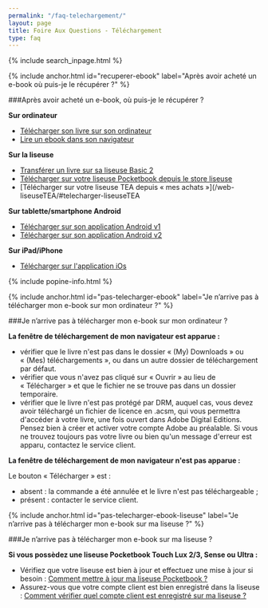 ```yaml
---
permalink: "/faq-telechargement/"
layout: page
title: Foire Aux Questions - Téléchargement
type: faq
---
```


{% include search_inpage.html %}

{% include anchor.html id="recuperer-ebook" label="Après avoir acheté un e-book où puis-je le récupérer ?" %}

###Après avoir acheté un e-book, où puis-je le récupérer ?

**Sur ordinateur**

* [Télécharger son livre sur son ordinateur](/ordinateur/#telecharger-ordinateur)
* [Lire un ebook dans son navigateur](/web-web/#lire-internet)

**Sur la liseuse**

* [Transférer un livre sur sa liseuse Basic 2](/liseuseBasic/#tranferer-basic2)
* [Télécharger sur votre liseuse Pocketbook depuis le store liseuse](/liseusePB/#telecharger-store-liseuse)
* [Télécharger sur votre liseuse TEA depuis « mes achats »](/web-liseuseTEA/#telecharger-liseuseTEA

**Sur tablette/smartphone Android**

* [Télécharger sur son application Android v1](/androidv1-androidv1/#telecharger-android)
* [Télécharger sur son application Android v2](/androidv2-androidv2/#telecharger-android)

**Sur iPad/iPhone**

* [Télécharger sur l'application iOs](/web-iosv1/#telecharger-ios)

{% include popine-info.html %}

{% include anchor.html id="pas-telecharger-ebook" label="Je n’arrive pas à télécharger mon e-book sur mon ordinateur ?" %}

###Je n’arrive pas à télécharger mon e-book sur mon ordinateur ?

**La fenêtre de téléchargement de mon navigateur est apparue :**

- vérifier que le livre n'est pas dans le dossier « (My) Downloads » ou « (Mes) téléchargements », ou dans un autre dossier de téléchargement par défaut.
- vérifier que vous n'avez pas cliqué sur « Ouvrir » au lieu de « Télécharger » et que le fichier ne se trouve pas dans un dossier temporaire.
- vérifier que le livre n'est pas protégé par DRM, auquel cas, vous devez avoir téléchargé un fichier de licence en .acsm, qui vous permettra d'accéder à votre livre, une fois ouvert dans Adobe Digital Editions. Pensez bien à créer et activer votre compte Adobe au préalable.
Si vous ne trouvez toujours pas votre livre ou bien qu'un message d'erreur est apparu, contactez le service client.

**La fenêtre de téléchargement de mon navigateur n'est pas apparue :**

Le bouton « Télécharger » est :

- absent : la commande a été annulée et le livre n'est pas téléchargeable ;
- présent : contacter le service client.

{% include anchor.html id="pas-telecharger-ebook-liseuse" label="Je n’arrive pas à télécharger mon e-book sur ma liseuse ?" %}

###Je n’arrive pas à télécharger mon e-book sur ma liseuse ?

**Si vous possèdez une liseuse Pocketbook Touch Lux 2/3, Sense ou Ultra :**

* Vérifiez que votre liseuse est bien à jour et effectuez une mise à jour si besoin : [Comment mettre à jour ma liseuse Pocketbook ?](/faq-liseuse/#maj-pb)
* Assurez-vous que votre compte client est bien enregistré dans la liseuse :
[Comment vérifier quel compte client est enregistré sur ma liseuse ?](/faq-comptes/#compte-liseuse)
